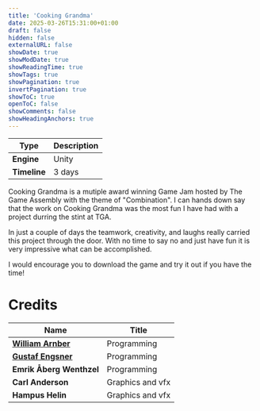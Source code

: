 ```yaml
---
title: 'Cooking Grandma'
date: 2025-03-26T15:31:00+01:00
draft: false
hidden: false
externalURL: false
showDate: true
showModDate: true
showReadingTime: true
showTags: true
showPagination: true
invertPagination: true
showToC: true
openToC: false
showComments: false
showHeadingAnchors: true
---
```



| Type          | Description |
| -----------   | ----------- |
| **Engine**    | Unity       |
| **Timeline**  | 3 days      |

Cooking Grandma is a mutiple award winning Game Jam hosted by The Game Assembly with the theme of "Combination". I can hands down say that the work on Cooking Grandma was the most fun I have had with a project durring the stint at TGA. 

In just a couple of days the teamwork, creativity, and laughs really carried this project through the door. With no time to say no and just have fun it is very impressive what can be accomplished. 

I would encourage you to download the game and try it out if you have the time!


# Credits
| Name                                                      | Title |
| -----------                                               | ----------- |
| [**William Arnber** ](https://williamarnberg.com/)        | Programming       |
| [**Gustaf Engsner** ](https://gengsner.github.io/)        | Programming       |
| **Emrik Åberg Wenthzel**                                  | Programming       |
| **Carl Anderson**                                         | Graphics and vfx  |
| **Hampus Helin**                                          | Graphics and vfx  |